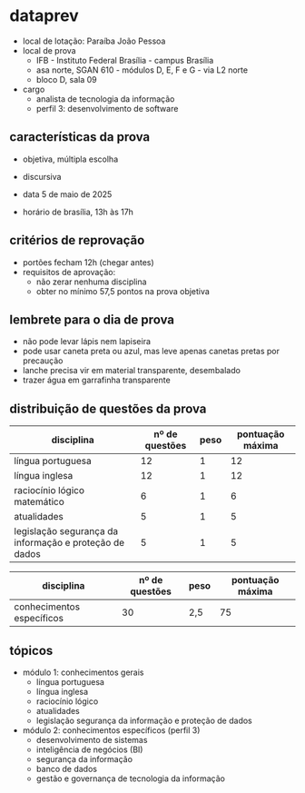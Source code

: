 
# dataprev

- local de lotação: Paraíba João Pessoa
- local de prova
  - IFB - Instituto Federal Brasília - campus Brasília
  - asa norte, SGAN 610 - módulos D, E, F e G - via L2 norte
  - bloco D, sala 09
- cargo
  - analista de tecnologia da informação
  - perfil 3: desenvolvimento de software

## características da prova

- objetiva, múltipla escolha
- discursiva

- data 5 de maio de 2025

- horário de brasília, 13h às 17h

## critérios de reprovação

- portões fecham 12h (chegar antes)
- requisitos de aprovação:
  - não zerar nenhuma disciplina
  - obter no mínimo 57,5 pontos na prova objetiva

## lembrete para o dia de prova

- não pode levar lápis nem lapiseira
- pode usar caneta preta ou azul, mas leve apenas canetas pretas por precaução
- lanche precisa vir em material transparente, desembalado
- trazer água em garrafinha transparente

## distribuição de questões da prova

| disciplina | nº de questões | peso | pontuação máxima |
| --- | --- | --- | --- |
| língua portuguesa | 12 | 1 | 12 |
| língua inglesa | 12 | 1 | 12 |
| raciocínio lógico matemático | 6 | 1 | 6 |
| atualidades | 5 | 1 | 5 |
| legislação segurança da informação e proteção de dados | 5 | 1 | 5 |

| disciplina | nº de questões | peso | pontuação máxima |
| --- | --- | --- | --- |
| conhecimentos específicos | 30 | 2,5 | 75 |

## tópicos

- módulo 1: conhecimentos gerais
  - língua portuguesa
  - língua inglesa
  - raciocínio lógico
  - atualidades
  - legislação segurança da informação e proteção de dados
- módulo 2: conhecimentos específicos (perfil 3)
  - desenvolvimento de sistemas
  - inteligência de negócios (BI)
  - segurança da informação
  - banco de dados
  - gestão e governança de tecnologia da informação
